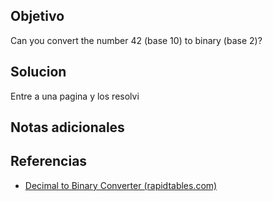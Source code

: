 ## Objetivo
Can you convert the number 42 (base 10) to binary (base 2)?
## Solucion
Entre a una pagina y los resolvi
## Notas adicionales
## Referencias
- [Decimal to Binary Converter (rapidtables.com)](https://www.rapidtables.com/convert/number/decimal-to-binary.html?x=42)

